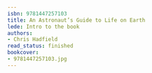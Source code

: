 ```yaml
---
isbn: 9781447257103
title: An Astronaut’s Guide to Life on Earth
lede: Intro to the book
authors:
- Chris Hadfield
read_status: finished
bookcover:
- 9781447257103.jpg
---
```

